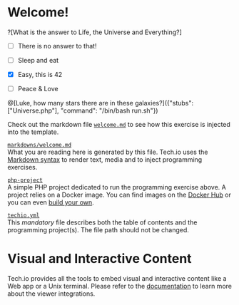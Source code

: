 # Welcome!



?[What is the answer to Life, the Universe and Everything?]
-[ ] There is no answer to that!
-[ ] Sleep and eat
-[x] Easy, this is 42
-[ ] Peace & Love




@[Luke, how many stars there are in these galaxies?]({"stubs": ["Universe.php"], "command": "/bin/bash run.sh"})

Check out the markdown file [`welcome.md`]() to see how this exercise is injected into the template.



[`markdowns/welcome.md`](https://github.com/TechDotIO/php-template/blob/master/markdowns/welcome.md)  
What you are reading here is generated by this file. Tech.io uses the [Markdown syntax](https://tech.io/doc/reference-markdowns) to render text, media and to inject programming exercises.


[`php-project`](https://github.com/TechDotIO/php-template)  
A simple PHP project dedicated to run the programming exercise above. A project relies on a Docker image. You can find images on the [Docker Hub](https://hub.docker.com/explore/) or you can even [build your own](https://tech.io/doc/reference-runner).


[`techio.yml`](https://github.com/TechDotIO/php-template/blob/master/techio.yml)  
This *mandatory* file describes both the table of contents and the programming project(s). The file path should not be changed.


# Visual and Interactive Content

Tech.io provides all the tools to embed visual and interactive content like a Web app or a Unix terminal. Please refer to the [documentation](https://tech.io/doc) to learn more about the viewer integrations.

